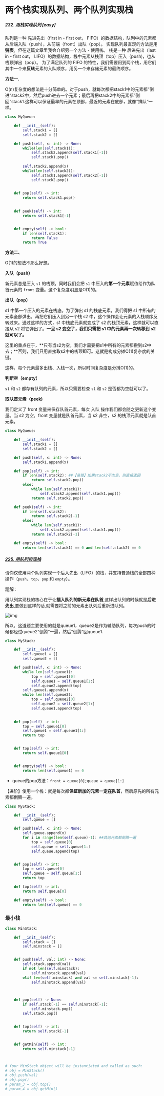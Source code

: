 # 两个栈实现队列、两个队列实现栈



##### 232. 用栈实现队列 [easy]

队列是一种 先进先出（first in - first out， FIFO）的数据结构，队列中的元素都从后端入队（push），从前端（front）出队（pop）。
实现队列最直观的方法是用**链表**，但在这篇文章里我会介绍另一个方法 - 使用栈。
栈是一种 后进先出（last in - first out， LIFO）的数据结构，栈中元素从栈顶（top）压入（push)，也从栈顶弹出（pop）。
为了满足队列的 FIFO 的特性，我们需要用到两个栈，用它们其中一个来**反转**元素的入队顺序，用另一个来存储元素的最终顺序。



**方法一.** 

O(n)复杂度的想法是十分简单的。对于push，就每次都把stack1中的元素都”倒进“stack2中，然后push进去一个元素；最后再把stack2中的元素都”倒回“stack1.这样可以保证最早的元素在顶部，最近的元素在底部，就像”排队“一样。

```python
class MyQueue:

    def __init__(self):
        self.stack1 = []
        self.stack2 = []

    def push(self, x: int) -> None:
        while(len(self.stack1)):
            self.stack2.append(self.stack1[-1])
            self.stack1.pop()
            
        self.stack2.append(x)
        while(len(self.stack2)):
            self.stack1.append(self.stack2[-1])
            self.stack2.pop()
            

    def pop(self) -> int:
        return self.stack1.pop()
        

    def peek(self) -> int:
        return self.stack1[-1]


    def empty(self) -> bool:
        if len(self.stack1):
            return False
        return True
```

**方法二、**

O(1)的想法不那么好想。

**入队（push）**

新元素总是压入 `s1` 的栈顶，同时我们会把 `s1` 中压入的**第一个元素**赋值给作为队首元素的 `front` 变量。这个复杂度明显是O(1)的。

**出队（pop）**

s1 中第一个压入的元素在栈底。为了弹出 s1 的栈底元素，我们得把 s1 中所有的元素全部弹出，再把它们压入到另一个栈 s2 中，这个操作会让元素的入栈顺序反转过来。通过这样的方式，s1 中栈底元素就变成了 s2 的栈顶元素，这样就可以直接从 s2 将它弹出了。**一旦 s2 变空了，我们只需把 s1 中的元素再一次转移到 s2 就可以了。**

这里的重点在于，**只有当s2为空，我们才需要把s1中所有的元素都搬到s2中去；**否则，我们只用直接取s2中的栈顶即可。这就是构成分摊O(1)复杂度的关键。

这样，每个元素最多出栈、入栈一次，所以时间复杂度是分摊O(1)的。

**判断空（empty）**

`s1` 和 `s2` 都存有队列的元素，所以只需要检查 `s1` 和 `s2` 是否都为空就可以了。

**取队首元素（peek)**

我们定义了 front 变量来保存队首元素，每次 入队 操作我们都会随之更新这个变量。当 s2 为空，front 变量就是队首元素，当 s2 非空，s2 的栈顶元素就是队首元素。



```python
class MyQueue:

    def __init__(self):
        self.stack1 = []
        self.stack2 = []

    def push(self, x: int) -> None:
        self.stack1.append(x)

    def pop(self) -> int:
        if len(self.stack2): ##【易错】如果stack2不为空，则直接返回
            return self.stack2.pop()
        else:
            while len(self.stack1):
                self.stack2.append(self.stack1.pop())
            return self.stack2.pop()

    def peek(self) -> int:
        if len(self.stack2):
            return self.stack2[-1]
        else:
            while len(self.stack1):
                self.stack2.append(self.stack1.pop())
            return self.stack2[-1]

    def empty(self) -> bool:
        return len(self.stack1) == 0 and len(self.stack2) == 0
```



##### [225. 用队列实现栈](https://leetcode-cn.com/problems/implement-stack-using-queues/)

请你仅使用两个队列实现一个后入先出（LIFO）的栈，并支持普通栈的全部四种操作（`push`、`top`、`pop` 和 `empty`）。

题解：

用队列实现栈的核心在于让**插入队列的新元素在队首**,这样出队列的时候就是**后进先出**,要做到这样的话,就需要将之前的元素出队列后重新进队列。

![img](https://pic3.zhimg.com/80/v2-04d9f812b9b54351871085547c75bf91_1440w.png)

所以，这道题主要使用的就是queue1，queue2是作为辅助队列，每次push的时候都经过queue2“倒腾”一遍，然后“倒腾”回queue1.

```python
class MyStack:

    def __init__(self):
        self.queue1 = []
        self.queue2 = []

    def push(self, x: int) -> None:
        while len(self.queue1):
            top = self.queue1[0]
            self.queue1 = self.queue1[1:]
            self.queue2.append(top)
        self.queue1.append(x)
        while len(self.queue2):
            top = self.queue2[0]
            self.queue2 = self.queue2[1:]
            self.queue1.append(top)
        

    def pop(self) -> int:
        top = self.queue1[0]
        self.queue1 = self.queue1[1:]
        return top


    def top(self) -> int:
        return self.queue1[0]


    def empty(self) -> bool:
        return len(self.queue1) == 0
```

- queue的pop方法：`front = queue[0];queue = queue[1:]`

【进阶】使用一个栈：就是每次都**保证新加的元素一定在队首**，然后原先的所有元素都倒腾一遍。

```python
class MyStack:

    def __init__(self):
        self.queue = []

    def push(self, x: int) -> None:
        self.queue.append(x)
        for i in range(len(self.queue)-1): ##其他元素都倒腾一遍
            top = self.queue[0]
            self.queue = self.queue[1:]
            self.queue.append(top)


    def pop(self) -> int:
        top = self.queue[0]
        self.queue = self.queue[1:]
        return top

    def top(self) -> int:
        return self.queue[0]

    def empty(self) -> bool:
        return len(self.queue) == 0
```



### 最小栈

```python
class MinStack:

    def __init__(self):
        self.stack = []
        self.minstack = []


    def push(self, val: int) -> None:
        self.stack.append(val)
        if not len(self.minstack):
            self.minstack.append(val)
        elif len(self.minstack) and val <= self.minstack[-1]:
            self.minstack.append(val) 
        


    def pop(self) -> None:
        if self.stack[-1] == self.minstack[-1]:
            self.minstack.pop()
        self.stack.pop()


    def top(self) -> int:
        return self.stack[-1]


    def getMin(self) -> int:
        return self.minstack[-1]



# Your MinStack object will be instantiated and called as such:
# obj = MinStack()
# obj.push(val)
# obj.pop()
# param_3 = obj.top()
# param_4 = obj.getMin()
```

